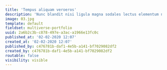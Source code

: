 ```yaml
---
title: 'Tempus aliquam veroeros'
description: 'Nunc blandit nisi ligula magna sodales lectus elementum non. Integer id venenatis velit.'
image: 03.jpg
template: default
fieldset: multiverse-portfolio
uuid: 2a6b2c3b-c878-497e-a3ac-a1966e13fc0c
published_at: '02-02-2020 12:07'
created_at: '02-02-2020 12:07'
published_by: c476781b-daf1-4e5b-a141-bf7029082df2
created_by: c476781b-daf1-4e5b-a141-bf7029082df2
routable: false
visibility: visible
---
```

